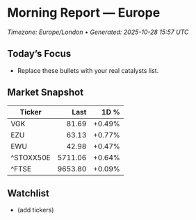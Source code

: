 # Morning Report — Europe
_Timezone: Europe/London • Generated: 2025-10-28 15:57 UTC_

## Today’s Focus
- Replace these bullets with your real catalysts list.

## Market Snapshot
| Ticker | Last | 1D % |
|---|---:|---:|
| VGK | 81.69 | +0.49% |
| EZU | 63.13 | +0.77% |
| EWU | 42.98 | +0.47% |
| ^STOXX50E | 5711.06 | +0.64% |
| ^FTSE | 9653.80 | +0.09% |

## Watchlist
- (add tickers)
